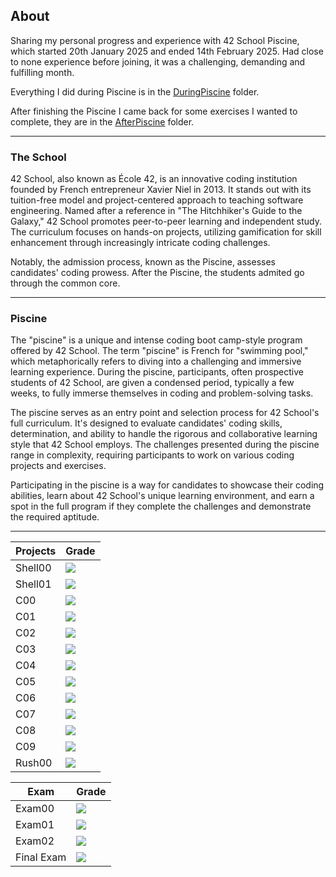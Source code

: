 ## About
Sharing my personal progress and experience with 42 School Piscine, which started 20th January 2025 and ended 14th February 2025. Had close to none experience before joining, it was a challenging, demanding and fulfilling month.

Everything I did during Piscine is in the [DuringPiscine](https://github.com/Chaudbrush/Piscine/tree/main/DuringPiscine) folder.

After finishing the Piscine I came back for some exercises I wanted to complete, they are in the [AfterPiscine](https://github.com/Chaudbrush/Piscine/tree/main/AfterPiscine) folder.

---

### The School
42 School, also known as École 42, is an innovative coding institution founded by French entrepreneur Xavier Niel in 2013. It stands out with its tuition-free model and project-centered approach to teaching software engineering. Named after a reference in "The Hitchhiker's Guide to the Galaxy," 42 School promotes peer-to-peer learning and independent study. The curriculum focuses on hands-on projects, utilizing gamification for skill enhancement through increasingly intricate coding challenges.

Notably, the admission process, known as the Piscine, assesses candidates' coding prowess. After the Piscine, the students admited go through the common core.

---
 
### Piscine
The "piscine" is a unique and intense coding boot camp-style program offered by 42 School. The term "piscine" is French for "swimming pool," which metaphorically refers to diving into a challenging and immersive learning experience. During the piscine, participants, often prospective students of 42 School, are given a condensed period, typically a few weeks, to fully immerse themselves in coding and problem-solving tasks.

The piscine serves as an entry point and selection process for 42 School's full curriculum. It's designed to evaluate candidates' coding skills, determination, and ability to handle the rigorous and collaborative learning style that 42 School employs. The challenges presented during the piscine range in complexity, requiring participants to work on various coding projects and exercises.

Participating in the piscine is a way for candidates to showcase their coding abilities, learn about 42 School's unique learning environment, and earn a spot in the full program if they complete the challenges and demonstrate the required aptitude.

---

Projects  | Grade
---------|------
Shell00   | <img src="https://img.shields.io/badge/score-55%20%2F%20100-success" />
Shell01   | <img src="https://img.shields.io/badge/score-65%20%2F%20100-success" />
C00   | <img src="https://img.shields.io/badge/score-85%20%2F%20100-success" />
C01   | <img src="https://img.shields.io/badge/score-100%20%2F%20100-success" />
C02   | <img src="https://img.shields.io/badge/score-85%20%2F%20100-success" />
C03   | <img src="https://img.shields.io/badge/score-100%20%2F%20100-success" />
C04  | <img src="https://img.shields.io/badge/score-70%20%2F%20100-success" />
C05  | <img src="https://img.shields.io/badge/score-80%20%2F%20100-success" />
C06  | <img src="https://img.shields.io/badge/score-100%20%2F%20100-success" />
C07  | <img src="https://img.shields.io/badge/score-60%20%2F%20100-success" />
C08  | <img src="https://img.shields.io/badge/score-100%20%2F%20100-success" />
C09  | <img src="https://img.shields.io/badge/score-100%20%2F%20100-success" />
Rush00 | <img src="https://img.shields.io/badge/score-0%20%2F%20100-red" />

Exam  | Grade
-------|------
Exam00 | <img src="https://img.shields.io/badge/score-50%20%2F%20100-success" />
Exam01 | <img src="https://img.shields.io/badge/score-80%20%2F%20100-success" />
Exam02 | <img src="https://img.shields.io/badge/score-70%20%2F%20100-success" />
Final Exam | <img src="https://img.shields.io/badge/score-72%20%2F%20100-success" />

